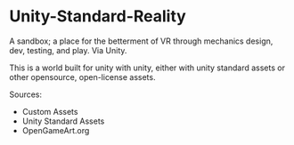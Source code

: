 # Unity-Standard-Reality
A sandbox; a place for the betterment of VR through mechanics design, dev, testing, and play. Via Unity.

This is a world built for unity with unity, either with unity standard assets or other opensource, open-license assets.

Sources:
- Custom Assets
- Unity Standard Assets
- OpenGameArt.org
